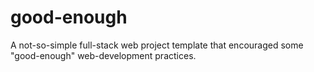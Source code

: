 # good-enough
A not-so-simple full-stack web project template that encouraged some "good-enough" web-development practices.
